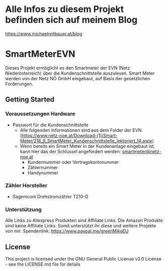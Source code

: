 # Alle Infos zu diesem Projekt befinden sich auf meinem Blog
https://www.michaelreitbauer.at/blog


# SmartMeterEVN
Dieses Projekt ermöglicht es den Smartmeter der EVN (Netz Niederösterreich) über die Kundenschnittstelle auszulesen.
Smart Meter werden von der Netz NÖ GmbH eingebaut, auf Basis der gesetzlichen Forderungen.

## Getting Started
### Voraussetzungen Hardware


* Passwort für die Kundenschnittstelle
  * Alle folgenden Informationen sind aus dem Folder der EVN. (https://www.netz-noe.at/Download-(1)/Smart-Meter/218_9_SmartMeter_Kundenschnittstelle_lektoriert_14.aspx)
  * Wenn bereits ein Smart Meter in der Kundenanlage eingebaut ist, kann hier das der Schlüssel angefordert werden: smartmeter@netz-noe.at
    * Kundennummer oder Vertragskontonummer
    * Zählernummer
    * Handynummer




### Zähler Hersteller
* Sagemcom Drehstromzähler T210-D


### Unterstützung
Alle Links zu Aliexpress Produkten sind Affiliate Links. Die Amazon Produkte sind keine Affiliate Links. Somit unterstützt ihr diese und weitere Projekte von mir.
Spendenlink: https://www.paypal.me/greenMikeEU

## License

This project is licensed under the GNU General Public License v3.0 License - see the LICENSE.md file for details